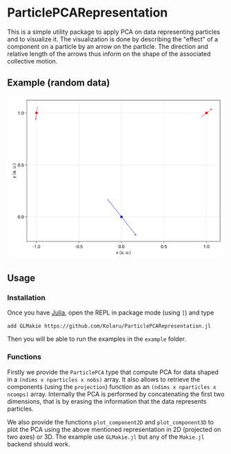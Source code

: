 # ParticlePCARepresentation

This is a simple utility package to apply PCA on data representing
particles and to visualize it.
The visualization is done by describing the "effect" of a component on
a particle by an arrow on the particle.
The direction and relative length of the arrows thus inform on the shape
of the associated collective motion.

## Example (random data)

![An example with 3 particles](simple2d.png)

## Usage

### Installation

Once you have [Julia](https://julialang.org),
open the REPL in package mode (using `]`) and type

```
add GLMakie https://github.com/Kolaru/ParticlePCARepresentation.jl
```

Then you will be able to run the examples in the `example` folder.

### Functions

Firstly we provide the `ParticlePCA` type that compute PCA for data shaped
in a `(ndims x nparticles x nobs)` array.
It also allows to retrieve the components (using the `projection`) function
as an `(ndims x nparticles x ncomps)` array.
Internally the PCA is performed by concatenating the first two dimensions,
that is by erasing the information that the data represents particles.

We also provide the functions `plot_component2D` and `plot_component3D`
to plot the PCA using the above mentioned representation in 2D
(projected on two axes) or 3D.
The example use `GLMakie.jl` but any of the `Makie.jl` backend should work.